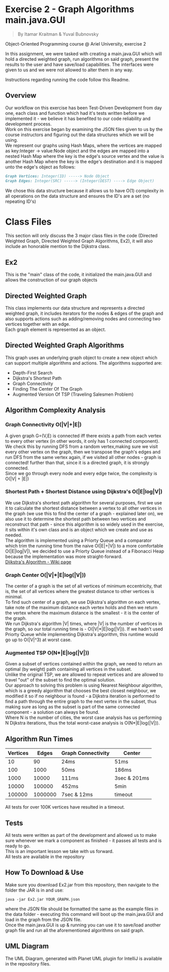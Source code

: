 # **Exercise 2 - Graph Algorithms main.java.GUI**
>By Itamar Kraitman & Yuval Bubnovsky

Object-Oriented Programming course @ Ariel University, exercise 2

In this assignment, we were tasked with creating a main.java.GUI which will hold a directed weighted graph, run algorithms on said graph, present the results to the user and have save/load capabilities.
The interfaces were given to us and we were not allowed to alter them in any way.

Instructions regarding running the code follow this Readme.

## **Overview**
Our workflow on this exercise has been Test-Driven Development from day one, each class and function which had it's tests written before we implemented it - we believe it has benefited to our code reliability and development process.
<br> Work on this exercise began by examining the JSON files given to us by the course instructors and figuring out the data structures which we will be using.
<br> We represent our graphs using Hash Maps, where the vertices are mapped as key:Integer -> value:Node object and the edges are mapped into a nested Hash Map where the key is the edge's source vertex and the value is another Hash Map where the key is the edge's destination and it is mapped unto the edge's object as follows:<br>
```markdown
Graph Vertices: Integer(ID) -----> Node Object
Graph Edges: Integer(SRC) -----> (Integer(DEST) ----> Edge Object)
```
We chose this data structure because it allows us to have O(1) complexity in all operations on the data structure and ensures the ID's are a set (no repeating ID's)
# **Class Files**
This section will only discuss the 3 major class files in the code (Directed Weighted Graph, Directed Weighted Graph Algorithms, Ex2), it will also include an honorable mention to the Dijkstra class.
## Ex2
This is the "main" class of the code, it initialized the main.java.GUI and allows the construction of our graph objects
## Directed Weighted Graph
This class implements our data structure and represents a directed weighted graph, it includes iterators for the nodes & edges of the graph and also supports actions such as adding/removing nodes and connecting two vertices together with an edge.<br>
Each graph element is represented as an object.
## Directed Weighted Graph Algorithms
This graph uses an underlying graph object to create a new object which can support multiple algorithms and actions. The algorithms supported are:<br>
* Depth-First Search
* Dijkstra's Shortest Path
* Graph Connectivity
* Finding The Center Of The Graph
* Augmented Version Of TSP (Traveling Salesmen Problem)

## Algorithm Complexity Analysis

### Graph Connectivity O(|V|+|E|)
A given graph G=(V,E) is connected iff there exists a path from each vertex to every other vertex (in other words, it only has 1 connected component). <br>We check this by running DFS from a random vertex,making sure we visit every other vertex on the graph, then we transpose the graph's edges and run DFS from the same vertex again, if we visited all other nodes - graph is connected! further than that, since it is a directed graph, it is strongly connected.<br>
Since we go through every node and every edge twice, the complexity is O(|V| + |E|)

### Shortest Path + Shortest Distance using Dijkstra's O(|E|log|V|)
We use Dijkstra's shortest path algorithm for several purposes, first we use it to calculate the shortest distance between a vertex to all other vertices in the graph (we use this to find the center of a graph - explained later on), we also use it to determine the shortest path between two vertices and reconstruct that path - since this algorithm is so widely used in the exercise, it sits within it's own class and is an object which we create and use as needed.<br>The algorithm is implemented using a Priorty Queue and a comparator which trim the running time from the naive O(|E|+|V|) to a more comfortable O(|E|log|V|), we decided to use a Priorty Queue instead of a Fibonacci Heap because the implementation was more straight-forward.
<br> [Dijkstra's Algorithm - Wiki page][Dwiki]
### Graph Center O(|V|\*|E|log(|V|))
The center of a graph is the set of all vertices of minimum eccentricity, that is, the set of all vertices where the greatest distance to other vertices is minimal.<br>
To find such center of a graph, we use Dijkstra's algorithm on each vertex, take note of the maximum distance each vertex holds and then we return the vertex where the maximum distance is the smallest - it is the center of the graph.<br>
We run Dijkstra's algorithm |V| times, where |V| is the number of vertices in the graph, so our total running time is - O(|V|*|E|log(|V|)). If we hadn't used Priorty Queue while implementing Dijkstra's algorithm, this runtime would go up to O(|V|^3) at worst case.

### Augmented TSP O(N*|E|log(|V|))
Given a subset of vertices contained within the graph, we need to return an optimal (by weight) path containing all vertices in the subset.<br>
Unlike the original TSP, we are allowed to repeat vertices and are allowed to travel "out" of the subset to find the optimal solution.
<br>
Our approach to solving this problem is using Nearest Neighbour algorithm, which is a greedy algorithm that chooses the best closest neighbour, we modified it so if no neighbour is found - a Dijkstra iteration is performed to find a path through the entire graph to the next vertex in the subset, thus making sure as long as the subset is part of the same connected component - a solution can always be found.<br>
Where N is the number of cities, the worst case analysis has us performing N Dijkstra iterations, thus the total worst-case analysis is O(N*|E|log(|V|)).

## Algorithm Run Times

|**Vertices** |**Edges**|     **Graph Connectivity**     |     **Center**     |
|-------------|-------------|-------------------------|-------------------------- 
|   10          |    90         |          24ms               |       51ms              |                  
|    100         |    1000         |          50ms               |     186ms             |                    
|    1000         |     10000        |         111ms                |    3sec & 201ms            |                      
|    10000        |    100000       |        452ms                 |     5min       |
|    100000       |    1000000      |        7sec & 12ms            |     timeout              |

All tests for over 100K vertices have resulted in a timeout.

## Tests

All tests were written as part of the development and allowed us to make sure whenever we mark a component as finished - it passes all tests and is ready to go.
<br>This is an important lesson we take with us forward.
<br>All tests are available in the repository

## How To Download & Use
Make sure you download Ex2.jar from this repository, then navigate to the folder the JAR is in and use:
```commandline
java -jar Ex2.jar YOUR_GRAPH.json
```

where the JSON file should be formatted the same as the example files in the data folder - executing this command will boot up the main.java.GUI and load in the graph from the JSON file.
<br>Once the main.java.GUI is up & running you can use it to save/load another graph file and run all the aforementioned algorithms on said graph.

## **UML Diagram**
The UML Diagram, generated with Planet UML plugin for IntelliJ is available in the repository files.

[Dwiki]: https://en.wikipedia.org/wiki/Dijkstra%27s_algorithm
